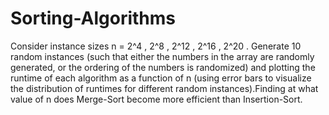 # Sorting-Algorithms

Consider instance sizes n = 2^4 , 2^8 , 2^12 , 2^16 , 2^20 . Generate 10 random instances (such
that either the numbers in the array are randomly generated, or the ordering of the numbers
is randomized) and plotting the runtime of each algorithm as a function of n (using error
bars to visualize the distribution of runtimes for different random instances).Finding at what value
of n does Merge-Sort become more efficient than Insertion-Sort.
